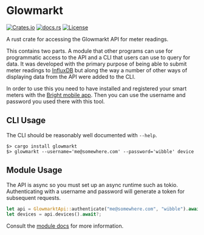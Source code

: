 # Glowmarkt

[![Crates.io](https://img.shields.io/crates/v/glowmarkt)](https://crates.io/crates/glowmarkt)
[![docs.rs](https://img.shields.io/docsrs/glowmarkt)](https://docs.rs/glowmarkt)
[![License](https://img.shields.io/badge/license-MIT-blue)](LICENSE-MIT)

A rust crate for accessing the Glowmarkt API for meter readings.

This contains two parts. A module that other programs can use for programmatic
access to the API and a CLI that users can use to query for data. It was
developed with the primary purpose of being able to submit meter readings to
[InfluxDB](https://www.influxdata.com/products/influxdb-overview/) but along the
way a number of other ways of displaying data from the API were added to the CLI.

In order to use this you need to have installed and registered your smart meters
with the [Bright mobile app](https://play.google.com/store/apps/details?id=uk.co.hildebrand.brightionic).
Then you can use the username and password you used there with this tool.

## CLI Usage

The CLI should be reasonably well documented with `--help`.

```shell
$> cargo install glowmarkt
$> glowmarkt --username='me@somewhere.com' --password='wibble' device
```

## Module Usage

The API is async so you must set up an async runtime such as tokio.
Authenticating with a username and password will generate a token for subsequent
requests.

```rust
let api = GlowmarktApi::authenticate("me@somewhere.com", "wibble").await?;
let devices = api.devices().await?;
```

Consult the [module docs](https://docs.rs/glowmarkt) for more information.
